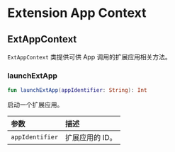 # Extension App Context

## ExtAppContext

`ExtAppContext` 类提供可供 App 调用的扩展应用相关方法。

### launchExtApp

```kotlin
fun launchExtApp(appIdentifier: String): Int
```

启动一个扩展应用。

| 参数            | 描述            |
| :-------------- | :-------------- |
| `appIdentifier` | 扩展应用的 ID。 |
